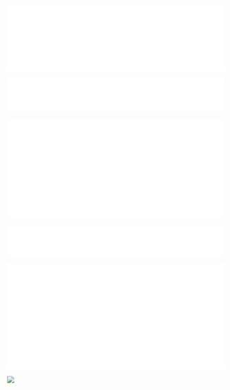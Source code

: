 <a href="https://ogaspard.com">

![introduction](metrics.plugin.introduction.svg)

![introduction](metrics.plugin.habits.facts.svg)

![introduction](metrics.plugin.isocalendar.svg)

![introduction](metrics.plugin.notable.svg)

![introduction](metrics.plugin.wakatime.svg)

[![](https://visitcount.itsvg.in/api?id=owengaspard&label=Profile%20Views&color=1&icon=3&pretty=true)](https://visitcount.itsvg.in)

</a>
